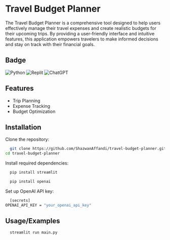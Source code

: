 # Travel Budget Planner
The Travel Budget Planner is a comprehensive tool designed to help users effectively manage their travel expenses and create realistic budgets for their upcoming trips. By providing a user-friendly interface and intuitive features, this application empowers travelers to make informed decisions and stay on track with their financial goals.

## Badge
![Python](https://img.shields.io/badge/python-3670A0?style=for-the-badge&logo=python&logoColor=ffdd54)
![Replit](https://img.shields.io/badge/Replit-DD1200?style=for-the-badge&logo=Replit&logoColor=white)
![ChatGPT](https://img.shields.io/badge/chatGPT-74aa9c?style=for-the-badge&logo=openai&logoColor=white)

## Features
- Trip Planning
- Expense Tracking
- Budget Optimization

## Installation
Clone the repository:
```bash
  git clone https://github.com/ShazwanAffandi/travel-budget-planner.git
cd travel-budget-planner
```
Install required dependencies:
```bash
  pip install streamlit
```
```bash
  pip install openai
```
Set up OpenAI API key:
```bash
  [secrets]
OPENAI_API_KEY = "your_openai_api_key"
```
## Usage/Examples

```bash
  streamlit run main.py
```
